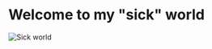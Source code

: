 # Welcome to my "sick" world

![Sick world](https://ih1.redbubble.net/image.2499747130.2810/bg,f8f8f8-flat,750x,075,f-pad,750x1000,f8f8f8.jpg)